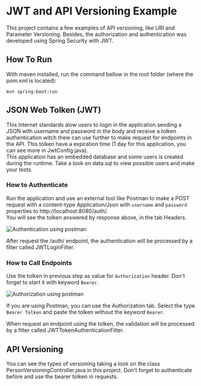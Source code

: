 # JWT and API Versioning Example  
  
This project contains a few examples of API versioning, like URI and Parameter Versioning. Besides, the authorization and authentication was developed using Spring Security with JWT.  
  
## How To Run  
  
With maven installed, run the command bellow in the root folder (where the pom.xml is located):  
  
`mvn spring-boot:run`  
  
## JSON Web Tolken (JWT)  
  
This internet standards alow users to login in the application sending a JSON with username and password in the body and receive a tolken authentication witch thew can use further to make request for endpoints in the API. This tolken have a expiration time (1 day for this application, you can see more in JwtConfig.java).   
This application has an embedded database and some users is created during the runtime. Take a look on data.sql to view possible users and make your tests.  
  
### How to Authenticate  
  
Run the application and use an external tool like Postman to make a POST request with a content-type Application/Json with `username` and `password` properties to http://localhost:8080/auth/.   
You will see the tolken answered by response above, in the tab Headers.  
  
  ![Authentication using postman](https://github.com/pedrovitorlima/restful-web-services/authentication-postman.png)
  
After request the /auth/ endpoint, the authentication will be processed by a filter called JWTLoginFilter.  
  
### How to Call Endpoints  
  
Use the tolken in previous step as value for `Authorization` header. Don't forget to start it with keyword `Bearer`.  
  
![Authorization using postman](https://github.com/pedrovitorlima/restful-web-services/authorization-postman.png)  

If you are using Postman, you can use the Authorization tab. Select the type `Bearer Tolken` and paste the tolken without the keyword `Bearer`.  
  
When request an endpoint using the tolken, the validation will be processed by a filter called JWTTokenAuthenticationFilter.  
  
## API Versioning  
  
You can see the types of versioning taking a look on the class PersonVersioningController.java in this project. Don't forget to authenticate before and use the bearer tolken in requests.